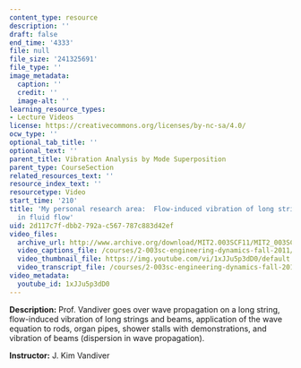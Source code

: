 ```yaml
---
content_type: resource
description: ''
draft: false
end_time: '4333'
file: null
file_size: '241325691'
file_type: ''
image_metadata:
  caption: ''
  credit: ''
  image-alt: ''
learning_resource_types:
- Lecture Videos
license: https://creativecommons.org/licenses/by-nc-sa/4.0/
ocw_type: ''
optional_tab_title: ''
optional_text: ''
parent_title: Vibration Analysis by Mode Superposition
parent_type: CourseSection
related_resources_text: ''
resource_index_text: ''
resourcetype: Video
start_time: '210'
title: 'My personal research area:  Flow-induced vibration of long strings and beams
  in fluid flow'
uid: 2d117c7f-dbb2-792a-c567-787c883d42ef
video_files:
  archive_url: http://www.archive.org/download/MIT2.003SCF11/MIT2_003SCF11_lec27_300k.mp4
  video_captions_file: /courses/2-003sc-engineering-dynamics-fall-2011/518d05b4f927560492a288afcc72af5d_1xJJu5p3dD0.vtt
  video_thumbnail_file: https://img.youtube.com/vi/1xJJu5p3dD0/default.jpg
  video_transcript_file: /courses/2-003sc-engineering-dynamics-fall-2011/557f09293187b36410ddd9f075975f10_1xJJu5p3dD0.pdf
video_metadata:
  youtube_id: 1xJJu5p3dD0
---
```

**Description:** Prof. Vandiver goes over wave propagation on a long string, flow-induced vibration of long strings and beams, application of the wave equation to rods, organ pipes, shower stalls with demonstrations, and vibration of beams (dispersion in wave propagation).

**Instructor:** J. Kim Vandiver